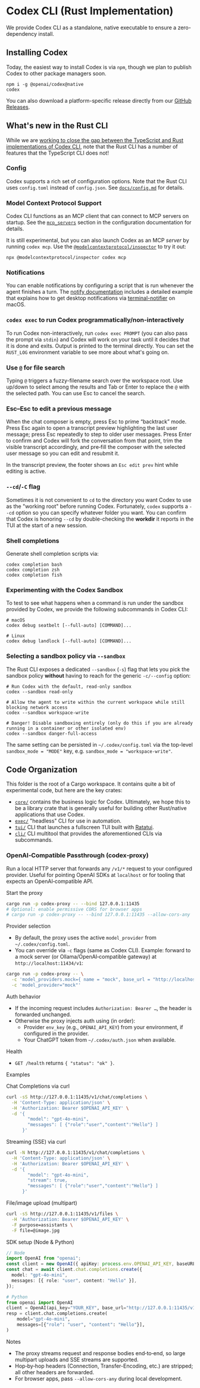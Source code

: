 # Codex CLI (Rust Implementation)

We provide Codex CLI as a standalone, native executable to ensure a zero-dependency install.

## Installing Codex

Today, the easiest way to install Codex is via `npm`, though we plan to publish Codex to other package managers soon.

```shell
npm i -g @openai/codex@native
codex
```

You can also download a platform-specific release directly from our [GitHub Releases](https://github.com/openai/codex/releases).

## What's new in the Rust CLI

While we are [working to close the gap between the TypeScript and Rust implementations of Codex CLI](https://github.com/openai/codex/issues/1262), note that the Rust CLI has a number of features that the TypeScript CLI does not!

### Config

Codex supports a rich set of configuration options. Note that the Rust CLI uses `config.toml` instead of `config.json`. See [`docs/config.md`](../docs/config.md) for details.

### Model Context Protocol Support

Codex CLI functions as an MCP client that can connect to MCP servers on startup. See the [`mcp_servers`](../docs/config.md#mcp_servers) section in the configuration documentation for details.

It is still experimental, but you can also launch Codex as an MCP _server_ by running `codex mcp`. Use the [`@modelcontextprotocol/inspector`](https://github.com/modelcontextprotocol/inspector) to try it out:

```shell
npx @modelcontextprotocol/inspector codex mcp
```

### Notifications

You can enable notifications by configuring a script that is run whenever the agent finishes a turn. The [notify documentation](../docs/config.md#notify) includes a detailed example that explains how to get desktop notifications via [terminal-notifier](https://github.com/julienXX/terminal-notifier) on macOS.

### `codex exec` to run Codex programmatically/non-interactively

To run Codex non-interactively, run `codex exec PROMPT` (you can also pass the prompt via `stdin`) and Codex will work on your task until it decides that it is done and exits. Output is printed to the terminal directly. You can set the `RUST_LOG` environment variable to see more about what's going on.

### Use `@` for file search

Typing `@` triggers a fuzzy-filename search over the workspace root. Use up/down to select among the results and Tab or Enter to replace the `@` with the selected path. You can use Esc to cancel the search.

### Esc–Esc to edit a previous message

When the chat composer is empty, press Esc to prime “backtrack” mode. Press Esc again to open a transcript preview highlighting the last user message; press Esc repeatedly to step to older user messages. Press Enter to confirm and Codex will fork the conversation from that point, trim the visible transcript accordingly, and pre‑fill the composer with the selected user message so you can edit and resubmit it.

In the transcript preview, the footer shows an `Esc edit prev` hint while editing is active.

### `--cd`/`-C` flag

Sometimes it is not convenient to `cd` to the directory you want Codex to use as the "working root" before running Codex. Fortunately, `codex` supports a `--cd` option so you can specify whatever folder you want. You can confirm that Codex is honoring `--cd` by double-checking the **workdir** it reports in the TUI at the start of a new session.

### Shell completions

Generate shell completion scripts via:

```shell
codex completion bash
codex completion zsh
codex completion fish
```

### Experimenting with the Codex Sandbox

To test to see what happens when a command is run under the sandbox provided by Codex, we provide the following subcommands in Codex CLI:

```
# macOS
codex debug seatbelt [--full-auto] [COMMAND]...

# Linux
codex debug landlock [--full-auto] [COMMAND]...
```

### Selecting a sandbox policy via `--sandbox`

The Rust CLI exposes a dedicated `--sandbox` (`-s`) flag that lets you pick the sandbox policy **without** having to reach for the generic `-c/--config` option:

```shell
# Run Codex with the default, read-only sandbox
codex --sandbox read-only

# Allow the agent to write within the current workspace while still blocking network access
codex --sandbox workspace-write

# Danger! Disable sandboxing entirely (only do this if you are already running in a container or other isolated env)
codex --sandbox danger-full-access
```

The same setting can be persisted in `~/.codex/config.toml` via the top-level `sandbox_mode = "MODE"` key, e.g. `sandbox_mode = "workspace-write"`.

## Code Organization

This folder is the root of a Cargo workspace. It contains quite a bit of experimental code, but here are the key crates:

- [`core/`](./core) contains the business logic for Codex. Ultimately, we hope this to be a library crate that is generally useful for building other Rust/native applications that use Codex.
- [`exec/`](./exec) "headless" CLI for use in automation.
- [`tui/`](./tui) CLI that launches a fullscreen TUI built with [Ratatui](https://ratatui.rs/).
- [`cli/`](./cli) CLI multitool that provides the aforementioned CLIs via subcommands.

### OpenAI‑Compatible Passthrough (codex‑proxy)

Run a local HTTP server that forwards any `/v1/*` request to your configured provider. Useful for pointing OpenAI SDKs at `localhost` or for tooling that expects an OpenAI‑compatible API.

Start the proxy

```bash
cargo run -p codex-proxy -- --bind 127.0.0.1:11435
# Optional: enable permissive CORS for browser apps
# cargo run -p codex-proxy -- --bind 127.0.0.1:11435 --allow-cors-any
```

Provider selection

- By default, the proxy uses the active `model_provider` from `~/.codex/config.toml`.
- You can override via `-c` flags (same as Codex CLI). Example: forward to a mock server (or Ollama/OpenAI‑compatible gateway) at `http://localhost:11434/v1`:

```bash
cargo run -p codex-proxy -- \
  -c 'model_providers.mock={ name = "mock", base_url = "http://localhost:11434/v1", wire_api = "chat" }' \
  -c 'model_provider="mock"'
```

Auth behavior

- If the incoming request includes `Authorization: Bearer …`, the header is forwarded unchanged.
- Otherwise the proxy injects auth using (in order):
  - Provider `env_key` (e.g., `OPENAI_API_KEY`) from your environment, if configured in the provider.
  - Your ChatGPT token from `~/.codex/auth.json` when available.

Health

- `GET /health` returns `{ "status": "ok" }`.

Examples

Chat Completions via curl

```bash
curl -sS http://127.0.0.1:11435/v1/chat/completions \
  -H 'Content-Type: application/json' \
  -H 'Authorization: Bearer $OPENAI_API_KEY' \
  -d '{
        "model": "gpt-4o-mini",
        "messages": [ {"role":"user","content":"Hello"} ]
      }'
```

Streaming (SSE) via curl

```bash
curl -N http://127.0.0.1:11435/v1/chat/completions \
  -H 'Content-Type: application/json' \
  -H 'Authorization: Bearer $OPENAI_API_KEY' \
  -d '{
        "model": "gpt-4o-mini",
        "stream": true,
        "messages": [ {"role":"user","content":"Hello"} ]
      }'
```

File/image upload (multipart)

```bash
curl -sS http://127.0.0.1:11435/v1/files \
  -H 'Authorization: Bearer $OPENAI_API_KEY' \
  -F purpose=assistants \
  -F file=@image.jpg
```

SDK setup (Node & Python)

```ts
// Node
import OpenAI from "openai";
const client = new OpenAI({ apiKey: process.env.OPENAI_API_KEY, baseURL: "http://127.0.0.1:11435/v1" });
const chat = await client.chat.completions.create({
  model: "gpt-4o-mini",
  messages: [{ role: "user", content: "Hello" }],
});
```

```py
# Python
from openai import OpenAI
client = OpenAI(api_key="YOUR_KEY", base_url="http://127.0.0.1:11435/v1")
resp = client.chat.completions.create(
    model="gpt-4o-mini",
    messages=[{"role": "user", "content": "Hello"}],
)
```

Notes

- The proxy streams request and response bodies end‑to‑end, so large multipart uploads and SSE streams are supported.
- Hop‑by‑hop headers (Connection, Transfer-Encoding, etc.) are stripped; all other headers are forwarded.
- For browser apps, pass `--allow-cors-any` during local development.
